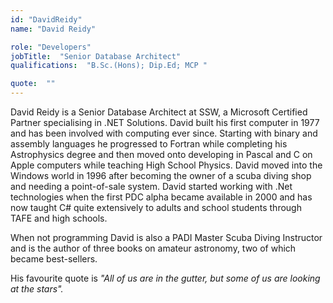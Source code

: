 ```yaml
---
id: "DavidReidy"
name: "David Reidy"

role: "Developers"
jobTitle:  "Senior Database Architect"
qualifications:  "B.Sc.(Hons); Dip.Ed; MCP "

quote:  ""
---
```


David Reidy is a Senior Database Architect at SSW, a Microsoft Certified Partner specialising in .NET Solutions. David built his first computer in 1977 and has been involved with computing ever since. Starting with binary and assembly languages he progressed to Fortran while completing his Astrophysics degree and then moved onto developing in Pascal and C on Apple computers while teaching High School Physics. David moved into the Windows world in 1996 after becoming the owner of a scuba diving shop and needing a point-of-sale system. David started working with .Net technologies when the first PDC alpha became available in 2000 and has now taught C# quite extensively to adults and school students through TAFE and high schools.

When not programming David is also a PADI Master Scuba Diving Instructor and is the author of three books on amateur astronomy, two of which became best-sellers.

His favourite quote is *"All of us are in the gutter, but some of us are looking at the stars".*